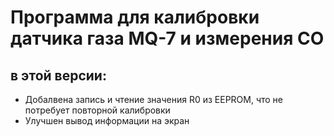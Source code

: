 # Программа для калибровки датчика газа MQ-7 и измерения CO 
## в этой версии: 
  - Добалвена запись и чтение значения R0 из EEPROM, что не потребует повторной калибровки
  - Улучшен вывод информации на экран
